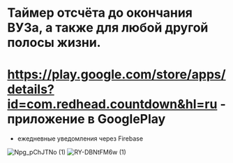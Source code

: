 # Таймер отсчёта до окончания ВУЗа, а также для любой другой полосы жизни.

# https://play.google.com/store/apps/details?id=com.redhead.countdown&hl=ru - приложение в GooglePlay

+ ежедневные уведомления через Firebase

![Npg_pChJTNo (1)](https://user-images.githubusercontent.com/56756554/93016684-c1fd7180-f5cb-11ea-8490-84ac1178c346.jpg)
![RY-DBNtFM6w (1)](https://user-images.githubusercontent.com/56756554/93016685-c2960800-f5cb-11ea-886b-1d913d15549e.jpg)

